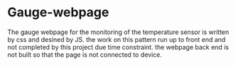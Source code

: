 # Gauge-webpage
The gauge webpage for the monitoring of the temperature sensor is written by css and desined by JS. the work on this pattern run up to front end and not completed by this project due time constraint. the webpage back end is not built so that the page is not connected to device. 